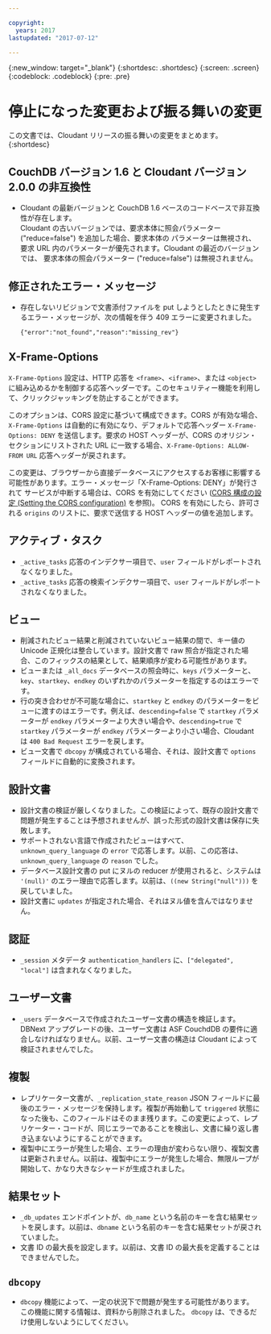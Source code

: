 ```yaml
---

copyright:
  years: 2017
lastupdated: "2017-07-12"

---
```


{:new_window: target="_blank"}
{:shortdesc: .shortdesc}
{:screen: .screen}
{:codeblock: .codeblock}
{:pre: .pre}

<!-- Acrolinx: 2017-07-12 -->

# 停止になった変更および振る舞いの変更

この文書では、Cloudant リリースの振る舞いの変更をまとめます。
{:shortdesc}

## CouchDB バージョン 1.6 と Cloudant バージョン 2.0.0 の非互換性

-   Cloudant の最新バージョンと CouchDB 1.6 ベースのコードベースで非互換性が存在します。  
    Cloudant の古いバージョンでは、要求本体に照会パラメーター ("reduce=false") を追加した場合、要求本体の
    パラメーターは無視され、要求 URL 内のパラメーターが優先されます。Cloudant の最近のバージョンでは、
    要求本体の照会パラメーター ("reduce=false") は無視されません。

## 修正されたエラー・メッセージ

- 存在しないリビジョンで文書添付ファイルを put しようとしたときに発生するエラー・メッセージが、次の情報を伴う 409 エラーに変更されました。

	```
	{"error":"not_found","reason":"missing_rev"}
	```

## X-Frame-Options

`X-Frame-Options` 設定は、HTTP 応答を `<frame>`、`<iframe>`、または `<object>` に組み込めるかを制御する応答ヘッダーです。このセキュリティー機能を利用して、クリックジャッキングを防止することができます。

このオプションは、CORS 設定に基づいて構成できます。CORS が有効な場合、`X-Frame-Options` は自動的に有効になり、デフォルトで応答ヘッダー `X-Frame-Options: DENY` を送信します。要求の HOST ヘッダーが、CORS のオリジン・セクションにリストされた URL に一致する場合、`X-Frame-Options: ALLOW-FROM URL` 応答ヘッダーが戻されます。
 
この変更は、ブラウザーから直接データベースにアクセスするお客様に影響する可能性があります。エラー・メッセージ「X-Frame-Options: DENY」が発行されて
サービスが中断する場合は、CORS を有効にしてください ([CORS 構成の設定 (Setting the CORS configuration)](../api/cors.html#setting-the-cors-configuration) を参照)。
CORS を有効にしたら、許可される `origins` のリストに、要求で送信する HOST ヘッダーの値を追加します。

## アクティブ・タスク

-   `_active_tasks` 応答のインデクサー項目で、`user` フィールドがレポートされなくなりました。
-   `_active_tasks` 応答の検索インデクサー項目で、`user` フィールドがレポートされなくなりました。

## ビュー

-   削減されたビュー結果と削減されていないビュー結果の間で、キー値の Unicode 正規化は整合しています。設計文書で raw 照合が指定された場合、このフィックスの結果として、結果順序が変わる可能性があります。
-   ビューまたは `_all_docs` データベースの照会時に、`keys` パラメーターと、`key`、`startkey`、`endkey` のいずれかのパラメーターを指定するのはエラーです。
-   行の突き合わせが不可能な場合に、`startkey` と `endkey` のパラメーターをビューに渡すのはエラーです。例えば、`descending=false` で `startkey` パラメーターが `endkey` パラメーターより大きい場合や、`descending=true` で `startkey` パラメーターが `endkey` パラメーターより小さい場合、Cloudant は `400 Bad Request` エラーを戻します。
-   ビュー文書で `dbcopy` が構成されている場合、それは、設計文書で `options` フィールドに自動的に変換されます。 

## 設計文書

-   設計文書の検証が厳しくなりました。この検証によって、既存の設計文書で問題が発生することは予想されませんが、誤った形式の設計文書は保存に失敗します。
-   サポートされない言語で作成されたビューはすべて、`unknown_query_language` の `error` で応答します。以前、この応答は、`unknown_query_language` の `reason` でした。
-   データベース設計文書の put にヌルの reducer が使用されると、システムは `'(null)'` のエラー理由で応答します。以前は、`((new String("null")))` を戻していました。
-   設計文書に `updates` が指定された場合、それはヌル値を含んではなりません。

## 認証

-   `_session` メタデータ `authentication_handlers` に、`["delegated", "local"]` は含まれなくなりました。

## ユーザー文書

-   `_users` データベースで作成されたユーザー文書の構造を検証します。DBNext アップグレードの後、ユーザー文書は ASF CouchdDB の要件に適合しなければなりません。以前、ユーザー文書の構造は Cloudant によって検証されませんでした。 

## 複製 

-   レプリケーター文書が、`_replication_state_reason` JSON フィールドに最後のエラー・メッセージを保持します。複製が再始動して `triggered` 状態になった後も、このフィールドはそのまま残ります。この変更によって、レプリケーター・コードが、同じエラーであることを検出し、文書に繰り返し書き込まないようにすることができます。
-   複製中にエラーが発生した場合、エラーの理由が変わらない限り、複製文書は更新されません。以前は、複製中にエラーが発生した場合、無限ループが開始して、かなり大きなシャードが生成されました。  

## 結果セット

-   `_db_updates` エンドポイントが、`db_name` という名前のキーを含む結果セットを戻します。以前は、`dbname` という名前のキーを含む結果セットが戻されていました。
-   文書 ID の最大長を設定します。以前は、文書 ID の最大長を定義することはできませんでした。

## `dbcopy`

- `dbcopy` 機能によって、一定の状況下で問題が発生する可能性があります。
  この機能に関する情報は、資料から削除されました。
  `dbcopy` は、できるだけ使用しないようにしてください。

